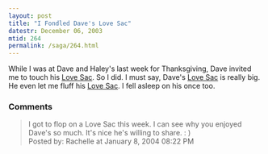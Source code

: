 ```yaml
---
layout: post
title: "I Fondled Dave's Love Sac"
datestr: December 06, 2003
mtid: 264
permalink: /saga/264.html
---
```


While I was at Dave and Haley's last week for Thanksgiving, Dave invited me to
touch his [Love Sac][].  So I did.  I must say, Dave's [Love Sac][] is really
big.  He even let me fluff his [Love Sac][].  I fell asleep on his once too.

### Comments

<blockquote>
I got to flop on a Love Sac this week.  I can see why you enjoyed Dave's so much. It's nice he's willing to share. : )

<div class="comment-meta">Posted by: Rachelle at January  8, 2004 08:22 PM</div> </blockquote>

[Love Sac]: http://www.lovesac.com/home.php "Love Sac"
